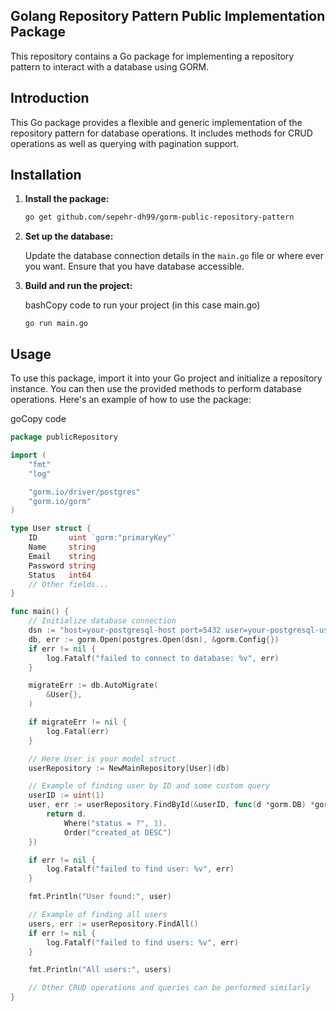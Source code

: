 ## Golang Repository Pattern Public Implementation Package

This repository contains a Go package for implementing a repository pattern to interact with a database using GORM.

## Introduction

This Go package provides a flexible and generic implementation of the repository pattern for database operations. It includes methods for CRUD operations as well as querying with pagination support.

## Installation

1. **Install the package:**

   ```bash
   go get github.com/sepehr-dh99/gorm-public-repository-pattern
   ```

2. **Set up the database:**

   Update the database connection details in the `main.go` file or where ever you want. Ensure that you have database accessible.

3. **Build and run the project:**

   bashCopy code to run your project (in this case main.go)

   `go run main.go`

## Usage

To use this package, import it into your Go project and initialize a repository instance. You can then use the provided methods to perform database operations. Here's an example of how to use the package:

goCopy code

```go
package publicRepository

import (
	"fmt"
	"log"

	"gorm.io/driver/postgres"
	"gorm.io/gorm"
)

type User struct {
	ID       uint `gorm:"primaryKey"`
	Name     string
	Email    string
	Password string
	Status   int64
	// Other fields...
}

func main() {
	// Initialize database connection
	dsn := "host=your-postgresql-host port=5432 user=your-postgresql-user dbname=your-database password=your-password sslmode=disable"
	db, err := gorm.Open(postgres.Open(dsn), &gorm.Config{})
	if err != nil {
		log.Fatalf("failed to connect to database: %v", err)
	}

	migrateErr := db.AutoMigrate(
		&User{},
	)

	if migrateErr != nil {
		log.Fatal(err)
	}

	// Here User is your model struct
	userRepository := NewMainRepository[User](db)

	// Example of finding user by ID and some custom query
	userID := uint(1)
	user, err := userRepository.FindById(&userID, func(d *gorm.DB) *gorm.DB {
		return d.
			Where("status = ?", 1).
			Order("created_at DESC")
	})

	if err != nil {
		log.Fatalf("failed to find user: %v", err)
	}

	fmt.Println("User found:", user)

	// Example of finding all users
	users, err := userRepository.FindAll()
	if err != nil {
		log.Fatalf("failed to find users: %v", err)
	}

	fmt.Println("All users:", users)

	// Other CRUD operations and queries can be performed similarly
}
```
